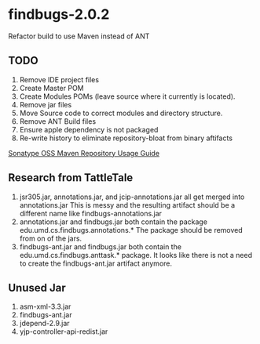 findbugs-2.0.2
==============

Refactor build to use Maven instead of ANT


TODO
----

1. Remove IDE project files
2. Create Master POM
3. Create Modules POMs (leave source where it currently is located).
4. Remove jar files
5. Move Source code to correct modules and directory structure.
6. Remove ANT Build files
7. Ensure apple dependency is not packaged
8. Re-write history to eliminate repository-bloat from binary aftifacts


[Sonatype OSS Maven Repository Usage Guide](https://docs.sonatype.org/display/Repository/Sonatype+OSS+Maven+Repository+Usage+Guide)

Research from TattleTale
------------------------

1. jsr305.jar, annotations.jar, and jcip-annotations.jar all get merged into annotations.jar
This is messy and the resulting artifact should be a different name like findbugs-annotations.jar
1. annotations.jar and findbugs.jar both contain the package  edu.umd.cs.findbugs.annotations.*  The package should be removed from on of the jars.
1. findbugs-ant.jar and findbugs.jar both contain the edu.umd.cs.findbugs.anttask.* package. It looks like there is not a need to create the findbugs-ant.jar artifact anymore.


Unused Jar
-----------
1. asm-xml-3.3.jar
1. findbugs-ant.jar
1. jdepend-2.9.jar
1. yjp-controller-api-redist.jar



